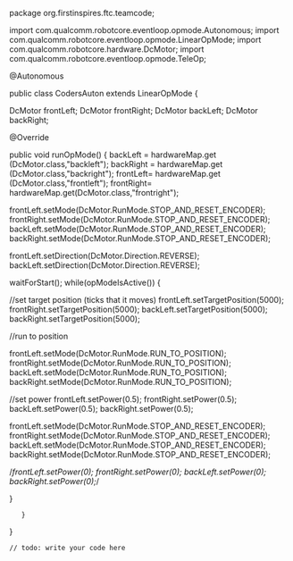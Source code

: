 package org.firstinspires.ftc.teamcode;

import com.qualcomm.robotcore.eventloop.opmode.Autonomous;
import com.qualcomm.robotcore.eventloop.opmode.LinearOpMode;
import com.qualcomm.robotcore.hardware.DcMotor;
import com.qualcomm.robotcore.eventloop.opmode.TeleOp;

@Autonomous

public class CodersAuton extends LinearOpMode {

DcMotor frontLeft; 
DcMotor frontRight;
DcMotor backLeft;
DcMotor backRight;

@Override

   
public void runOpMode() {
   backLeft = hardwareMap.get (DcMotor.class,"backleft");
    backRight = hardwareMap.get (DcMotor.class,"backright");
   frontLeft= hardwareMap.get (DcMotor.class,"frontleft");
    frontRight= hardwareMap.get(DcMotor.class,"frontright");
    
frontLeft.setMode(DcMotor.RunMode.STOP_AND_RESET_ENCODER);
frontRight.setMode(DcMotor.RunMode.STOP_AND_RESET_ENCODER);
backLeft.setMode(DcMotor.RunMode.STOP_AND_RESET_ENCODER);
backRight.setMode(DcMotor.RunMode.STOP_AND_RESET_ENCODER);

frontLeft.setDirection(DcMotor.Direction.REVERSE);
backLeft.setDirection(DcMotor.Direction.REVERSE);

waitForStart();
while(opModeIsActive()) {

//set target position (ticks that it moves)
frontLeft.setTargetPosition(5000);
frontRight.setTargetPosition(5000);
backLeft.setTargetPosition(5000);
backRight.setTargetPosition(5000);


//run to position

frontLeft.setMode(DcMotor.RunMode.RUN_TO_POSITION);
frontRight.setMode(DcMotor.RunMode.RUN_TO_POSITION);
backLeft.setMode(DcMotor.RunMode.RUN_TO_POSITION);
backRight.setMode(DcMotor.RunMode.RUN_TO_POSITION);

//set power
frontLeft.setPower(0.5);
frontRight.setPower(0.5);
backLeft.setPower(0.5);
backRight.setPower(0.5);


  


frontLeft.setMode(DcMotor.RunMode.STOP_AND_RESET_ENCODER);
frontRight.setMode(DcMotor.RunMode.STOP_AND_RESET_ENCODER);
backLeft.setMode(DcMotor.RunMode.STOP_AND_RESET_ENCODER);
backRight.setMode(DcMotor.RunMode.STOP_AND_RESET_ENCODER);

/*frontLeft.setPower(0);
frontRight.setPower(0);
backLeft.setPower(0);
backRight.setPower(0);*/

}



       }
}


    // todo: write your code here


